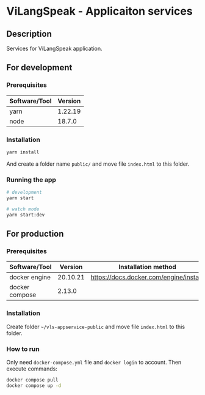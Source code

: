 # ViLangSpeak - Applicaiton services

## Description

Services for ViLangSpeak application.

## For development

### Prerequisites

| Software/Tool | Version |
| ------------- | ------- |
| yarn          | 1.22.19 |
| node          | 18.7.0  |

### Installation

```bash
yarn install
```

And create a folder name `public/` and move file `index.html` to this folder.

### Running the app

```bash
# development
yarn start

# watch mode
yarn start:dev
```

## For production

### Prerequisites

| Software/Tool  | Version  | Installation method                     |
| -------------- | -------- | --------------------------------------- |
| docker engine  | 20.10.21 | https://docs.docker.com/engine/install/ |
| docker compose | 2.13.0   |                                         |

### Installation

Create folder `~/vls-appservice-public` and move file `index.html` to this folder.

### How to run

Only need `docker-compose.yml` file and `docker login` to account. Then execute commands:

```bash
docker compose pull
docker compose up -d
```